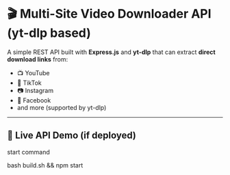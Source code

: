 # 🎬 Multi-Site Video Downloader API (yt-dlp based)

A simple REST API built with **Express.js** and **yt-dlp** that can extract **direct download links** from:
- 📺 YouTube
- 📱 TikTok
- 📷 Instagram
- 📘 Facebook
- and more (supported by yt-dlp)

---

## 🚀 Live API Demo (if deployed)


start command 

bash build.sh && npm start